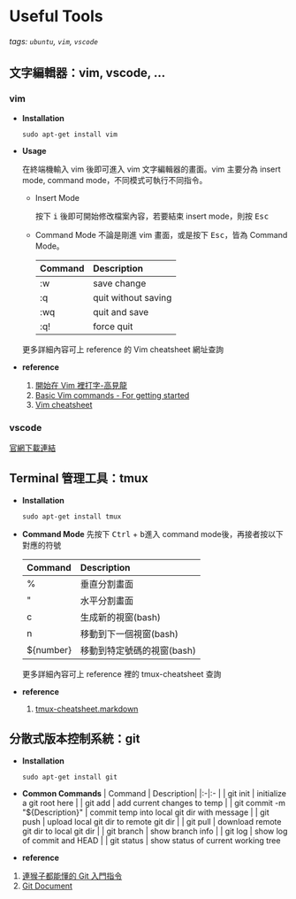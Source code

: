 # Useful Tools

###### tags: `ubuntu`, `vim`, `vscode`

## 文字編輯器：vim, vscode, ...
### vim
- **Installation**
    ```bash=
    sudo apt-get install vim
    ```
- **Usage**
    
    在終端機輸入 vim 後即可進入 vim 文字編輯器的畫面。vim 主要分為 insert mode, command mode，不同模式可執行不同指令。
    
    - Insert Mode 

        按下 <kbd>i</kbd> 後即可開始修改檔案內容，若要結束 insert mode，則按 <kbd>Esc</kbd>
    
    - Command Mode
        不論是剛進 vim 畫面，或是按下 <kbd>Esc</kbd>，皆為 Command Mode。

        | Command | Description|
        |:-|:-|
        |:w|save change|
        |:q|quit without saving|
        |:wq|quit and save|
        |:q!|force quit|

    更多詳細內容可上 reference 的 Vim cheatsheet 網址查詢

- **reference**
    1. [開始在 Vim 裡打字-高見龍](https://www.youtube.com/watch?v=uC4JGhrqLng&ab_channel=%E9%AB%98%E8%A6%8B%E9%BE%8D)
    2. [Basic Vim commands - For getting started](https://coderwall.com/p/adv71w/basic-vim-commands-for-getting-started)
    3. [Vim cheatsheet](https://devhints.io/vim)

### vscode 
[官網下載連結](https://code.visualstudio.com/)


## Terminal 管理工具：tmux
- **Installation**
    ```bash=
    sudo apt-get install tmux
    ```
- **Command Mode**
    先按下 <kbd>Ctrl</kbd> + <kbd>b</kbd>進入 command mode後，再接者按以下對應的符號

    | Command | Description|
    |:-|:-  |
    |%| 垂直分割畫面 |
    |"| 水平分割畫面 |
    |c| 生成新的視窗(bash) |
    |n| 移動到下一個視窗(bash) |
    |${number}| 移動到特定號碼的視窗(bash) |

    更多詳細內容可上 reference 裡的 tmux-cheatsheet 查詢

- **reference**
    1. [tmux-cheatsheet.markdown](https://gist.github.com/MohamedAlaa/2961058)

## 分散式版本控制系統：git 
- **Installation**
    ```bash=
    sudo apt-get install git
    ```

- **Common Commands**
    | Command | Description|
    |:-|:-  |
    | git init | initialize a git root here |
    | git add | add current changes to temp |
    | git commit -m "${Description}" | commit temp into local git dir with message |
    | git push | upload local git dir to remote git dir |
    | git pull | download remote git dir to local git dir |
    | git branch | show branch info |
    | git log | show log of commit and HEAD |
    | git status | show status of current working tree

- **reference**
1. [連猴子都能懂的 Git 入門指令](https://backlog.com/git-tutorial/tw/intro/intro1_1.html)
2. [Git Document](https://git-scm.com/doc)

